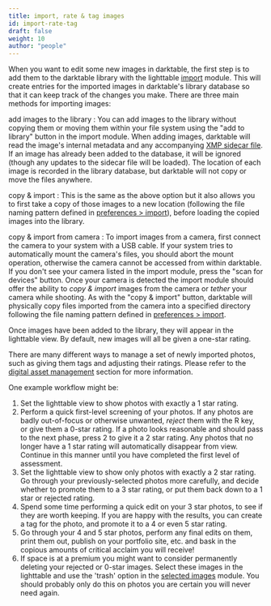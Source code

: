 ```yaml
---
title: import, rate & tag images
id: import-rate-tag
draft: false
weight: 10
author: "people"
---
```


When you want to edit some new images in darktable, the first step is to add them to the darktable library with the lighttable [import](../../module-reference/utility-modules/lighttable/import.md) module. This will create entries for the imported images in darktable's library database so that it can keep track of the changes you make. There are three main methods for importing images:

add images to the library
: You can add images to the library without copying them or moving them within your file system using the "add to library" button in the import module. When adding images, darktable will read the image's internal metadata and any accompanying [XMP sidecar file](../../overview/sidecar-files/_index.md). If an image has already been added to the database, it will be ignored (though any updates to the sidecar file will be loaded). The location of each image is recorded in the library database, but darktable will not copy or move the files anywhere. 

copy & import
: This is the same as the above option but it also allows you to first take a copy of those images to a new location (following the file naming pattern defined in [preferences > import](../../preferences-settings/import.md)), before loading the copied images into the library.

copy & import from camera
: To import images from a camera, first connect the camera to your system with a USB cable. If your system tries to automatically mount the camera's files, you should abort the mount operation, otherwise the camera cannot be accessed from within darktable. If you don't see your camera listed in the import module, press the "scan for devices" button. Once your camera is detected the import module should offer the ability to _copy & import_ images from the camera or _tether_ your camera while shooting. As with the "copy & import" button, darktable will physically copy files imported from the camera into a specified directory following the file naming pattern defined in [preferences > import](../../preferences-settings/import.md).

Once images have been added to the library, they will appear in the lighttable view. By default, new images will all be given a one-star rating.

There are many different ways to manage a set of newly imported photos, such as giving them tags and adjusting their ratings. Please refer to the [digital asset management](../../lighttable/digital-asset-management/_index.md) section for more information.

One example workflow might be:
1. Set the lighttable view to show photos with exactly a 1 star rating.
2. Perform a quick first-level screening of your photos. If any photos are badly out-of-focus or otherwise unwanted, _reject_ them with the R key, or give them a 0-star rating. If a photo looks reasonable and should pass to the next phase, press 2 to give it a 2 star rating. Any photos that no longer have a 1 star rating will automatically disappear from view. Continue in this manner until you have completed the first level of assessment.
3. Set the lighttable view to show only photos with exactly a 2 star rating. Go through your previously-selected photos more carefully, and decide whether to promote them to a 3 star rating, or put them back down to a 1 star or rejected rating.
4. Spend some time performing a quick edit on your 3 star photos, to see if they are worth keeping. If you are happy with the results, you can create a tag for the photo, and promote it to a 4 or even 5 star rating.
5. Go through your 4 and 5 star photos, perform any final edits on them, print them out, publish on your portfolio site, etc. and bask in the copious amounts of critical acclaim you will receive! 
6. If space is at a premium you might want to consider permanently deleting your rejected or 0-star images. Select these images in the lighttable and use the 'trash' option in the [selected images](../../module-reference/utility-modules/lighttable/selected-image.md) module. You should probably only do this on photos you are certain you will never need again.

